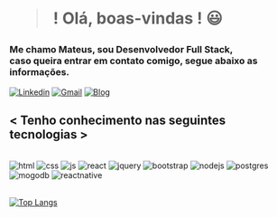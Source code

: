<h1>  <blockquote>  ! Olá, boas-vindas ! 😃 </blockquote></h1>

<h3>Me chamo Mateus, sou Desenvolvedor Full Stack, <br/>caso queira entrar em contato comigo, segue abaixo as informações.</h3>

[![Linkedin](https://img.shields.io/badge/LinkedIn-0077B5?style=for-the-badge&logo=linkedin&logoColor=white)](https://linkedin.com/in/antonio-mateus-samcardo9)
[![Gmail](https://img.shields.io/badge/Gmail-D14836?style=for-the-badge&logo=gmail&logoColor=white
)](antoniomateus@fractalbases.com)
[![Blog](https://img.shields.io/badge/website-000000?style=for-the-badge&logo=About.me&logoColor=white)](https://fractalbases.com/) 

<h2> < Tenho conhecimento nas seguintes tecnologias ></h2>
<div style="display: inline_block"><br/>
<img aligh= "center" alt= "html" src="https://img.shields.io/badge/HTML5-E34F26?style=for-the-badge&logo=html5&logoColor=white">
<img aligh= "center" alt= "css" src="https://img.shields.io/badge/CSS3-1572B6?style=for-the-badge&logo=css3&logoColor=white">
<img aligh= "center" alt= "js" src="https://img.shields.io/badge/JavaScript-F7DF1E?style=for-the-badge&logo=javascript&logoColor=black">
<img aligh= "center" alt= "react" src="https://img.shields.io/badge/React-20232A?style=for-the-badge&logo=react&logoColor=61DAFB">
<img aligh= "center" alt= "jquery" src="https://img.shields.io/badge/jQuery-0769AD?style=for-the-badge&logo=jquery&logoColor=white">
<img aligh= "center" alt= "bootstrap" src="https://img.shields.io/badge/Bootstrap-563D7C?style=for-the-badge&logo=bootstrap&logoColor=white">
<img aligh= "center" alt= "nodejs" src="https://img.shields.io/badge/Node.js-43853D?style=for-the-badge&logo=node.js&logoColor=white">
<img aligh= "center" alt= "postgres" src="https://img.shields.io/badge/PostgreSQL-316192?style=for-the-badge&logo=postgresql&logoColor=white">
<img aligh= "center" alt= "mogodb" src="https://img.shields.io/badge/MongoDB-4EA94B?style=for-the-badge&logo=mongodb&logoColor=white">
<img aligh= "center" alt= "reactnative" src="https://img.shields.io/badge/React_Native-20232A?style=for-the-badge&logo=react&logoColor=61DAFB"></div>
<br/>


[![Top Langs](https://github-readme-stats.vercel.app/api/top-langs/?username=atonteus)](https://github.com/anuraghazra/github-readme-stats)


